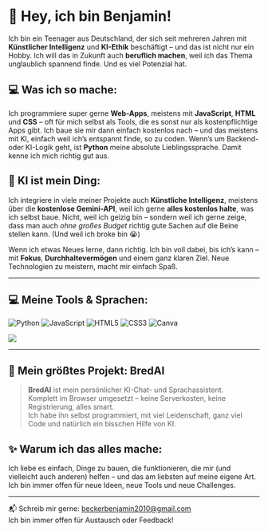 # 👋 Hey, ich bin Benjamin!

Ich bin ein Teenager aus Deutschland, der sich seit mehreren Jahren mit **Künstlicher Intelligenz** und **KI-Ethik** beschäftigt – und das ist nicht nur ein Hobby. Ich will das in Zukunft auch **beruflich machen**, weil ich das Thema unglaublich spannend finde. Und es viel Potenzial hat.

## 💻 Was ich so mache:

Ich programmiere super gerne **Web-Apps**, meistens mit **JavaScript**, **HTML** und **CSS** – oft für mich selbst als Tools, die es sonst nur als kostenpflichtige Apps gibt. Ich baue sie mir dann einfach kostenlos nach – und das meistens mit KI, einfach weil ich’s entspannt finde, so zu coden. Wenn’s um Backend- oder KI-Logik geht, ist **Python** meine absolute Lieblingssprache. Damit kenne ich mich richtig gut aus.

## 🤖 KI ist mein Ding:

Ich integriere in viele meiner Projekte auch **Künstliche Intelligenz**, meistens über die **kostenlose Gemini-API**, weil ich gerne **alles kostenlos halte**, was ich selbst baue. Nicht, weil ich geizig bin – sondern weil ich gerne zeige, dass man auch _ohne großes Budget_ richtig gute Sachen auf die Beine stellen kann. (Und weil ich broke bin 😭)

Wenn ich etwas Neues lerne, dann richtig. Ich bin voll dabei, bis ich’s kann – mit **Fokus**, **Durchhaltevermögen** und einem ganz klaren Ziel. Neue Technologien zu meistern, macht mir einfach Spaß.

---

## 💻 Meine Tools & Sprachen:
![Python](https://img.shields.io/badge/python-3670A0?style=flat&logo=python&logoColor=ffdd54)
![JavaScript](https://img.shields.io/badge/javascript-%23323330.svg?style=flat&logo=javascript&logoColor=%23F7DF1E)
![HTML5](https://img.shields.io/badge/html5-%23E34F26.svg?style=flat&logo=html5&logoColor=white)
![CSS3](https://img.shields.io/badge/css3-%231572B6.svg?style=flat&logo=css3&logoColor=white)
![Canva](https://img.shields.io/badge/Canva-%2300C4CC.svg?style=flat&logo=Canva&logoColor=white)

![](https://nirzak-streak-stats.vercel.app/?user=017pixel&theme=dark&hide_border=false)

---

## 🚀 Mein größtes Projekt: BredAI

> **BredAI** ist mein persönlicher KI-Chat- und Sprachassistent.  
> Komplett im Browser umgesetzt – keine Serverkosten, keine Registrierung, alles smart.  
> Ich habe ihn selbst programmiert, mit viel Leidenschaft, ganz viel Code und natürlich ein bisschen Hilfe von KI. 

## ✨ Warum ich das alles mache:

Ich liebe es einfach, Dinge zu bauen, die funktionieren, die mir (und vielleicht auch anderen) helfen – und das am liebsten auf meine eigene Art. Ich bin immer offen für neue Ideen, neue Tools und neue Challenges.

---

📬 Schreib mir gerne: [beckerbenjamin2010@gmail.com](mailto:beckerbenjamin2010@gmail.com)  
Ich bin immer offen für Austausch oder Feedback!
